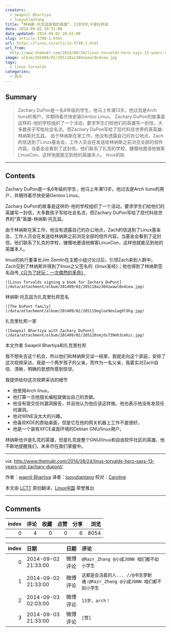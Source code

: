 ```yaml
---
creators:
  - Swapnil Bhartiya
  - luoyutiantang
title: “林纳斯·托瓦兹是我的英雄”，13岁的扎卡里杜邦说
date: 2014-09-02 20:51:00
date_updated: 2014-09-02 20:51:00
slug: article-3740-1.html
url: https://linux.cn/article-3740-1.html
url_from: 
  http://www.themukt.com/2014/08/24/linus-torvalds-hero-says-13-years-old-zachary-dupont/
image: album/201409/02/205118az304zwawl0x4cea.jpg
tags:
  - linus torvalds
categories:
  - 观点
---
```


## Summary

> Zachary DuPon是一名6年级的学生，他马上年满13岁。他过去是Arch liunx的用户，并期待着尽快安装Gentoo Linux。 Zachary DuPon的故事是这样的-他的学校组织了一个活动，要求学生们给他们的英雄写一封信，大多数孩子写给社会名流，而Zachary DuPon写给了现代科技世界的真英雄-林纳斯托瓦兹。 由于林纳斯在家工作，他没有透露自己的办公地点，Zach的信送到了Linux基金会，工作人员会在发送给林纳斯之前浏览全部的信件内容。当基金会看到了这封信，他们联系了扎克的学校，慷慨地邀请他做客LinuxCon，这样他就能见到他的英雄本人。 linux的执

***

<!-- more -->

## Contents

Zachary DuPon是一名6年级的学生，他马上年满13岁。他过去是Arch liunx的用户，并期待着尽快安装Gentoo Linux。

Zachary DuPon的故事是这样的-他的学校组织了一个活动，要求学生们给他们的英雄写一封信，大多数孩子写给社会名流，而Zachary DuPon写给了现代科技世界的“真”英雄-林纳斯·托瓦兹。

由于林纳斯在家工作，他没有透露自己的办公地点，Zach的信送到了Linux基金会，工作人员会在发送给林纳斯之前浏览全部的信件内容。当基金会看到了这封信，他们联系了扎克的学校，慷慨地邀请他做客LinuxCon，这样他就能见到他的英雄本人。

linux的执行董事长Jim Zemlin在主题小组讨论过后，引领Zach来到人群中。Zach见到了林纳斯并得到了linux之父签名的《linux圣经》；他也得到了林纳斯签名自传[《只为了好玩：一次偶然的革命》](http://www.amazon.com/gp/product/0066620732/ref=as_li_tl?ie=UTF8&camp=1789&creative=9325&creativeASIN=0066620732&linkCode=as2&tag=muktware-20&linkId=HBKEBIFVZQC35GGK)

`![Linus Torvalds signing a book for Zachary DuPont](/data/attachment/album/201409/02/205118az304zwawl0x4cea.jpg)`

林纳斯·托瓦兹为扎克里杜邦签名

`![The DuPont family](/data/attachment/album/201409/02/205119ogloe9eo1ag9l9hg.jpg)`

扎克里杜邦一家

`![Swapnil Bhartiya with Zachary DuPont](/data/attachment/album/201409/02/205120smjds739mh3cmhic.jpg)`

本文作者 Swapnil Bhartiya和扎克里杜邦

我不想失去这个机会，所以他们和林纳斯交谈一结束，我就走向这个家庭，安排了这次视频采访。我是一个两岁孩子的父亲，而作为一名父亲，我着实对Zach自信、清晰，明确的思想所感到惊讶。

我提供给你这次视屏采访的细节

* 他使用Arch linux。
* 他打算一旦他擅长编程就做出自己的贡献。
* 他没有提交任何漏洞报告，并且他认为他应该这样做。他也表示他没有发现任何漏洞。
* 他对WINE没太大的兴趣。
* 他喜欢KDE的原始桌面，但是它在他的网关机器上工作不是很好。
* 他是一个装有XFCE桌面环境的Debian GNU/linux用户。

林纳斯也许是扎克的英雄，但是扎克是整个GNU/linux和自由软件社区的英雄，他不断地提醒我们，未来尽在我们掌握中。

---

via: <http://www.themukt.com/2014/08/24/linus-torvalds-hero-says-13-years-old-zachary-dupont/>

作者：[wapnil Bhartiya](http://www.themukt.com/author/swapnil_bhartiya/) 译者：[luoyutiantang](https://github.com/luoyutiantang) 校对：[Caroline](https://github.com/carolinewuyan)

本文由 [LCTT](https://github.com/LCTT/TranslateProject) 原创翻译，[Linux中国](https://linux.cn/) 荣誉推出

***

## Comments


|   index |   评论 |   收藏 |   点赞 |   分享 |   浏览 |
|--------:|-------:|-------:|-------:|-------:|-------:|
|       0 |      4 |      0 |      0 |      6 |   8054 |

|   index | 日期                | 日期     | 评论                                                                       |
|--------:|:--------------------|:---------|:---------------------------------------------------------------------------|
|       0 | 2014-09-02 21:33:00 | 微博评论 | `@Razr_Zhang @小成JONN 咱们都不如小学生`                                   |
|       1 | 2014-09-02 21:33:00 | 微博评论 | `这都是会活着的人... //@书生梦断魂:@Razr_Zhang @小成JONN 咱们都不如小学生` |
|       2 | 2014-09-03 02:03:00 | 微博评论 | `13岁，arch！`                                                             |
|       3 | 2014-09-03 21:33:00 | 微博评论 | `[赞]`                                                                     |
